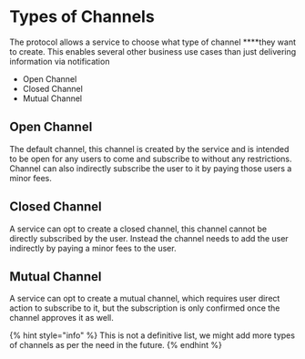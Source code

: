 # Types of Channels

The protocol allows a service to choose what type of channel ****they want to create. This enables several other business use cases than just delivering information via notification

* Open Channel
* Closed Channel
* Mutual Channel

## Open Channel

The default channel, this channel is created by the service and is intended to be open for any users to come and subscribe to without any restrictions. Channel can also indirectly subscribe the user to it by paying those users a minor fees.

## **Closed Channel**

A service can opt to create a closed channel, this channel cannot be directly subscribed by the user. Instead the channel needs to add the user indirectly by paying a minor fees to the user.

## Mutual Channel

A service can opt to create a mutual channel, which requires user direct action to subscribe to it, but the subscription is only confirmed once the channel approves it as well.

{% hint style="info" %}
This is not a definitive list, we might add more types of channels as per the need in the future.
{% endhint %}

